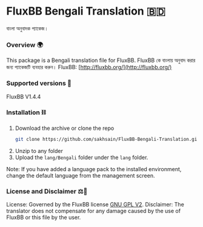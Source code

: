 # FluxBB Bengali Translation 🇧🇩
বাংলা অনুবাদক প্যাকেজ।

### Overview 🌍 
This package is a Bengali translation file for FluxBB.
FluxBB কে বাংলায় অনুবাদ করার জন্য প্যাকেজটি ব্যবহার করুন।
FluxBB: [http://fluxbb.org/](http://fluxbb.org/)

### Supported versions 📂

FluxBB V1.4.4

### Installation ⛓️
1. Download the archive or  clone the repo
   ```sh
   git clone https://github.com/sakhsain/FluxBB-Bengali-Translation.git
   ```
2.  Unzip to any folder
3. Upload the ```lang/Bengali``` folder under the ```lang``` folder.


Note: If you have added a language pack to the installed environment, change the default language from the management screen.

### License and Disclaimer ⚖️📜
License: Governed by the FluxBB license [GNU GPL V2](https://github.com/fluxbb/fluxbb/blob/master/COPYING).
Disclaimer: The translator does not compensate for any damage caused by the use of FluxBB or this file by the user.

